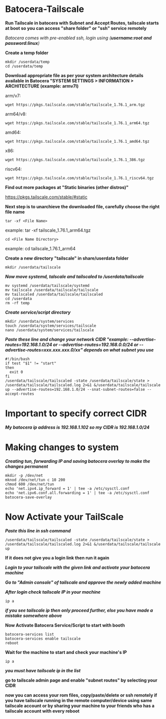 # Batocera-Tailscale
**Run Tailscale in batocera with Subnet and Accept Routes, tailscale starts at boot so you can access "share folder" or "ssh" service remotely**

*Batocera comes with pre-enabled ssh, login using (**username:root and password:linux**)*

**Create a temp folder**

    mkdir /userdata/temp
    cd /userdata/temp

**Download appropriate file as per your system architecture
details available in Batocera "SYSTEM SETTINGS > INFORMATION > ARCHITECTURE (example: armv7l)**

arm/v7:

    wget https://pkgs.tailscale.com/stable/tailscale_1.76.1_arm.tgz

arm64/v8:

    wget https://pkgs.tailscale.com/stable/tailscale_1.76.1_arm64.tgz

amd64:

    wget https://pkgs.tailscale.com/stable/tailscale_1.76.1_amd64.tgz

x86:

    wget https://pkgs.tailscale.com/stable/tailscale_1.76.1_386.tgz

riscv64:

    wget https://pkgs.tailscale.com/stable/tailscale_1.76.1_riscv64.tgz

**Find out more packages at "Static binaries (other distros)"**

https://pkgs.tailscale.com/stable/#static



**Next step is to unarchieve the downloaded file, carefully choose the right file name**

    tar -xf <File Name>
example: tar -xf tailscale_1.76.1_arm64.tgz

    cd <File Name Directory>
example: cd tailscale_1.76.1_arm64

**Create a new directory "tailscale" in share/userdata folder**

    mkdir /userdata/tailscale

***Now move systemd, talscale and tailscaled to /userdata/tailscale***

    mv systemd /userdata/tailscale/systemd
    mv tailscale /userdata/tailscale/tailscale
    mv tailscaled /userdata/tailscale/tailscaled
    cd /userdata
    rm -rf temp

***Create service/script directory***

    mkdir /userdata/system/services
    touch /userdata/system/services/tailscale
    nano /userdata/system/services/tailscale

***Paste these line and change your network CIDR "example: --advertise-routes=192.168.1.0/24 or --advertise-routes=192.168.0.0/24 or --advertise-routes=xxx.xxx.xxx.0/xx" depends on what subnet you use***

    #!/bin/bash
    if test "$1" != "start"
    then
      exit 0
    fi
    /userdata/tailscale/tailscaled -state /userdata/tailscale/state > /userdata/tailscale/tailscaled.log 2>&1 &/userdata/tailscale/tailscale up --advertise-routes=192.168.1.0/24 --snat-subnet-routes=false --accept-routes
    
# Important to specify correct CIDR

***My batocera ip address is 192.168.1.102 so my CIDR is 192.168.1.0/24***

# Making changes to system

***Creating tun, forwarding IP and saving batocera overlay to make the changes permanent***

  
    mkdir -p /dev/net
    mknod /dev/net/tun c 10 200
    chmod 600 /dev/net/tun
    echo 'net.ipv4.ip_forward = 1' | tee -a /etc/sysctl.conf
    echo 'net.ipv6.conf.all.forwarding = 1' | tee -a /etc/sysctl.conf
    batocera-save-overlay

# Now Activate your TailScale

***Paste this line in ssh command***

    /userdata/tailscale/tailscaled -state /userdata/tailscale/state > /userdata/tailscale/tailscaled.log 2>&1 &/userdata/tailscale/tailscale up

****If it does not give you a login link then run it again****

***Login to your tailscale with the given link and activate your batocera machine***

***Go to "Admin console" of tailscale and approve the newly added machine***

***After login check tailscale IP in your machine***

    ip a

***if you see tailscale ip then only proceed further, else you have made a mistake somewhere above***

**Now Activate Batocera Service/Script to start with booth**

    batocera-services list
    batocera-services enable tailscale
    reboot

**Wait for the machine to start and check your machine's IP**

    ip a

***you must have tailscale ip in the list***

**go to tailscale admin page and enable "subnet routes" by selecting your CIDR**

**now you can access your rom files, copy/paste/delete or ssh remotely if you have tailscale running in the remote computer/device using same tailscale account or by sharing your machine to your friends who has a tailscale account with every reboot**

